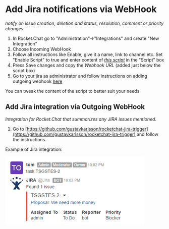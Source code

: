 # Add Jira notifications via WebHook

_notify on issue creation, deletion and status, resolution, comment or priority changes._

1. In Rocket.Chat go to "Administration"-&gt;"Integrations" and create "New Integration"
2. Choose Incoming WebHook
3. Follow all instructions like Enable, give it a name, link to channel etc. Set "Enable Script" to true and enter content of [_this script_](https://github.com/malko/rocketchat-jira-hook/blob/master/jira-rocketchat-hook.js) in the "Script" box
4. Press Save changes and copy the _Webhook URL_ \(added just below the script box\)
5. Go to your jira as administrator and follow instructions on adding outgoing webhook [here](https://developer.atlassian.com/jiradev/jira-apis/webhooks#Webhooks-configureConfiguringawebhook)

You can tweak the content of the script to better suit your needs

## Add Jira integration via Outgoing WebHook

_Integration for Rocket.Chat that summarizes any JIRA issues mentioned._

1. Go to [https://github.com/gustavkarlsson/rocketchat-jira-trigger](https://github.com/gustavkarlsson/rocketchat-jira-trigger) and follow the instructions.

Example of Jira integration:

![Jira integration](../../../../../.gitbook/assets/jira-webhook.png)


